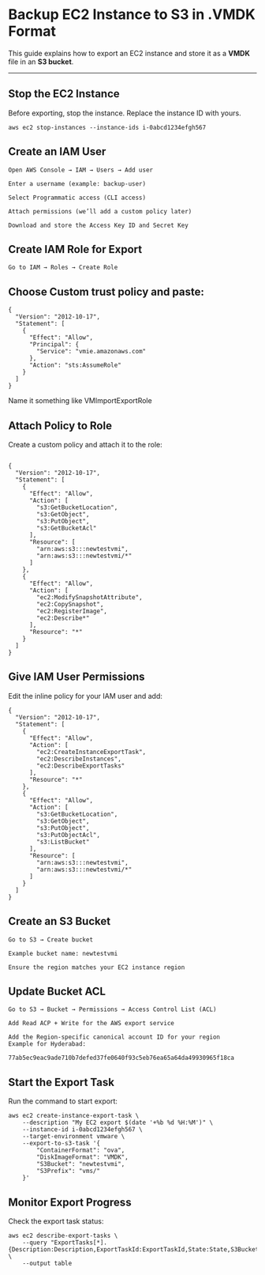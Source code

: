 # Backup EC2 Instance to S3 in .VMDK Format

This guide explains how to export an EC2 instance and store it as a **VMDK** file in an **S3 bucket**.

---

## Stop the EC2 Instance
Before exporting, stop the instance. Replace the instance ID with yours.

```
aws ec2 stop-instances --instance-ids i-0abcd1234efgh567

```
## Create an IAM User

```
Open AWS Console → IAM → Users → Add user

Enter a username (example: backup-user)

Select Programmatic access (CLI access)

Attach permissions (we’ll add a custom policy later)

Download and store the Access Key ID and Secret Key

```
## Create IAM Role for Export

```
Go to IAM → Roles → Create Role
```

## Choose Custom trust policy and paste:

```
{
  "Version": "2012-10-17",
  "Statement": [
    {
      "Effect": "Allow",
      "Principal": {
        "Service": "vmie.amazonaws.com"
      },
      "Action": "sts:AssumeRole"
    }
  ]
}

```
Name it something like VMImportExportRole

## Attach Policy to Role
Create a custom policy and attach it to the role:
```

{
  "Version": "2012-10-17",
  "Statement": [
    {
      "Effect": "Allow",
      "Action": [
        "s3:GetBucketLocation",
        "s3:GetObject",
        "s3:PutObject",
        "s3:GetBucketAcl"
      ],
      "Resource": [
        "arn:aws:s3:::newtestvmi",
        "arn:aws:s3:::newtestvmi/*"
      ]
    },
    {
      "Effect": "Allow",
      "Action": [
        "ec2:ModifySnapshotAttribute",
        "ec2:CopySnapshot",
        "ec2:RegisterImage",
        "ec2:Describe*"
      ],
      "Resource": "*"
    }
  ]
}

```
## Give IAM User Permissions
Edit the inline policy for your IAM user and add:
```
{
  "Version": "2012-10-17",
  "Statement": [
    {
      "Effect": "Allow",
      "Action": [
        "ec2:CreateInstanceExportTask",
        "ec2:DescribeInstances",
        "ec2:DescribeExportTasks"
      ],
      "Resource": "*"
    },
    {
      "Effect": "Allow",
      "Action": [
        "s3:GetBucketLocation",
        "s3:GetObject",
        "s3:PutObject",
        "s3:PutObjectAcl",
        "s3:ListBucket"
      ],
      "Resource": [
        "arn:aws:s3:::newtestvmi",
        "arn:aws:s3:::newtestvmi/*"
      ]
    }
  ]
}

```
## Create an S3 Bucket

```
Go to S3 → Create bucket

Example bucket name: newtestvmi

Ensure the region matches your EC2 instance region

```
## Update Bucket ACL

```
Go to S3 → Bucket → Permissions → Access Control List (ACL)

Add Read ACP + Write for the AWS export service

Add the Region-specific canonical account ID for your region
Example for Hyderabad:

```
```
77ab5ec9eac9ade710b7defed37fe0640f93c5eb76ea65a64da49930965f18ca

```
## Start the Export Task
Run the command to start export:
```
aws ec2 create-instance-export-task \
    --description "My EC2 export $(date '+%b %d %H:%M')" \
    --instance-id i-0abcd1234efgh567 \
    --target-environment vmware \
    --export-to-s3-task '{
        "ContainerFormat": "ova",
        "DiskImageFormat": "VMDK",
        "S3Bucket": "newtestvmi",
        "S3Prefix": "vms/"
    }'
```
## Monitor Export Progress
Check the export task status:
```
aws ec2 describe-export-tasks \
    --query "ExportTasks[*].{Description:Description,ExportTaskId:ExportTaskId,State:State,S3Bucket:ExportToS3Task.S3Bucket,InstanceId:InstanceExportDetails.InstanceId}" \
    --output table
```
